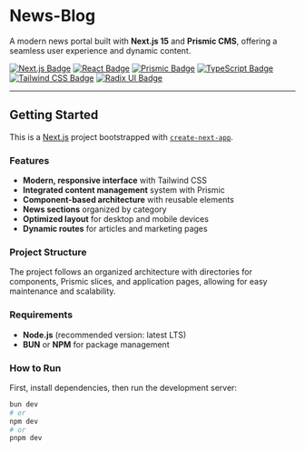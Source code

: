 # News-Blog

A modern news portal built with **Next.js 15** and **Prismic CMS**, offering a seamless user experience and dynamic content.

[![Next.js Badge](https://img.shields.io/badge/Next.js-15-000000?style=for-the-badge&logo=next.js)](https://nextjs.org/)
[![React Badge](https://img.shields.io/badge/React-19-61DAFB?style=for-the-badge&logo=react)](https://react.dev/)
[![Prismic Badge](https://img.shields.io/badge/Prismic-CMS-5163BA?style=for-the-badge&logo=prismic)](https://prismic.io/)
[![TypeScript Badge](https://img.shields.io/badge/TypeScript-4.9+-3178C6?style=for-the-badge&logo=typescript)](https://www.typescriptlang.org/)
[![Tailwind CSS Badge](https://img.shields.io/badge/Tailwind_CSS-3-38B2AC?style=for-the-badge&logo=tailwind-css)](https://tailwindcss.com/)
[![Radix UI Badge](https://img.shields.io/badge/Radix_UI-Accessible_Components-6666FF?style=for-the-badge)](https://www.radix-ui.com/)

---

## Getting Started

This is a [Next.js](https://nextjs.org) project bootstrapped with [`create-next-app`](https://nextjs.org/docs/app/api-reference/cli/create-next-app).

### Features

- **Modern, responsive interface** with Tailwind CSS  
- **Integrated content management** system with Prismic  
- **Component-based architecture** with reusable elements  
- **News sections** organized by category  
- **Optimized layout** for desktop and mobile devices  
- **Dynamic routes** for articles and marketing pages  

### Project Structure

The project follows an organized architecture with directories for components, Prismic slices, and application pages, allowing for easy maintenance and scalability.

### Requirements

- **Node.js** (recommended version: latest LTS)
- **BUN** or **NPM** for package management

### How to Run

First, install dependencies, then run the development server:

```bash
bun dev
# or
npm dev
# or
pnpm dev
